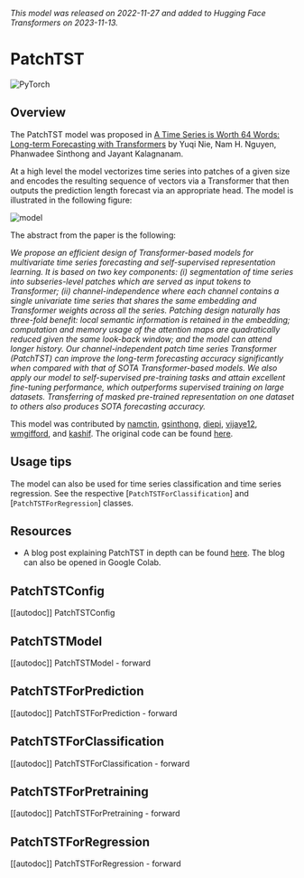 <!--Copyright 2023 The HuggingFace Team. All rights reserved.

Licensed under the Apache License, Version 2.0 (the "License"); you may not use this file except in compliance with
the License. You may obtain a copy of the License at

http://www.apache.org/licenses/LICENSE-2.0

Unless required by applicable law or agreed to in writing, software distributed under the License is distributed on
an "AS IS" BASIS, WITHOUT WARRANTIES OR CONDITIONS OF ANY KIND, either express or implied. See the License for the
specific language governing permissions and limitations under the License.

⚠️ Note that this file is in Markdown but contain specific syntax for our doc-builder (similar to MDX) that may not be
rendered properly in your Markdown viewer.

-->
*This model was released on 2022-11-27 and added to Hugging Face Transformers on 2023-11-13.*

# PatchTST

<div class="flex flex-wrap space-x-1">
<img alt="PyTorch" src="https://img.shields.io/badge/PyTorch-DE3412?style=flat&logo=pytorch&logoColor=white">
</div>

## Overview

The PatchTST model was proposed in [A Time Series is Worth 64 Words: Long-term Forecasting with Transformers](https://huggingface.co/papers/2211.14730) by Yuqi Nie, Nam H. Nguyen, Phanwadee Sinthong and Jayant Kalagnanam.

At a high level the model vectorizes time series into patches of a given size and encodes the resulting sequence of vectors via a Transformer that then outputs the prediction length forecast via an appropriate head. The model is illustrated in the following figure:

![model](https://github.com/namctin/transformers/assets/8100/150af169-29de-419a-8d98-eb78251c21fa)

The abstract from the paper is the following:

*We propose an efficient design of Transformer-based models for multivariate time series forecasting and self-supervised representation learning. It is based on two key components: (i) segmentation of time series into subseries-level patches which are served as input tokens to Transformer; (ii) channel-independence where each channel contains a single univariate time series that shares the same embedding and Transformer weights across all the series. Patching design naturally has three-fold benefit: local semantic information is retained in the embedding; computation and memory usage of the attention maps are quadratically reduced given the same look-back window; and the model can attend longer history. Our channel-independent patch time series Transformer (PatchTST) can improve the long-term forecasting accuracy significantly when compared with that of SOTA Transformer-based models. We also apply our model to self-supervised pre-training tasks and attain excellent fine-tuning performance, which outperforms supervised training on large datasets. Transferring of masked pre-trained representation on one dataset to others also produces SOTA forecasting accuracy.*

This model was contributed by [namctin](https://huggingface.co/namctin), [gsinthong](https://huggingface.co/gsinthong), [diepi](https://huggingface.co/diepi), [vijaye12](https://huggingface.co/vijaye12), [wmgifford](https://huggingface.co/wmgifford), and [kashif](https://huggingface.co/kashif). The original code can be found [here](https://github.com/yuqinie98/PatchTST).

## Usage tips

The model can also be used for time series classification and time series regression. See the respective [`PatchTSTForClassification`] and [`PatchTSTForRegression`] classes.

## Resources

- A blog post explaining PatchTST in depth can be found [here](https://huggingface.co/blog/patchtst). The blog can also be opened in Google Colab.

## PatchTSTConfig

[[autodoc]] PatchTSTConfig

## PatchTSTModel

[[autodoc]] PatchTSTModel
    - forward

## PatchTSTForPrediction

[[autodoc]] PatchTSTForPrediction
    - forward

## PatchTSTForClassification

[[autodoc]] PatchTSTForClassification
    - forward

## PatchTSTForPretraining

[[autodoc]] PatchTSTForPretraining
    - forward

## PatchTSTForRegression

[[autodoc]] PatchTSTForRegression
    - forward
